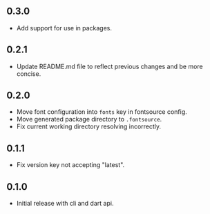 ## 0.3.0

- Add support for use in packages.

## 0.2.1

- Update README.md file to reflect previous changes and be more concise.

## 0.2.0

- Move font configuration into `fonts` key in fontsource config.
- Move generated package directory to `.fontsource`.
- Fix current working directory resolving incorrectly.

## 0.1.1

- Fix version key not accepting "latest".

## 0.1.0

- Initial release with cli and dart api.
